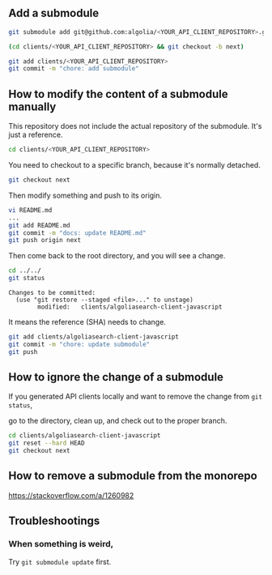 ## Add a submodule

```sh
git submodule add git@github.com:algolia/<YOUR_API_CLIENT_REPOSITORY>.git clients/<YOUR_API_CLIENT_REPOSITORY>

(cd clients/<YOUR_API_CLIENT_REPOSITORY> && git checkout -b next)

git add clients/<YOUR_API_CLIENT_REPOSITORY>
git commit -m "chore: add submodule"
```

## How to modify the content of a submodule manually

This repository does not include the actual repository of the submodule. It's just a reference.

```sh
cd clients/<YOUR_API_CLIENT_REPOSITORY>
```

You need to checkout to a specific branch, because it's normally detached.

```sh
git checkout next
```

Then modify something and push to its origin.

```sh
vi README.md
...
git add README.md
git commit -m "docs: update README.md"
git push origin next
```

Then come back to the root directory, and you will see a change.

```sh
cd ../../
git status
```

```
Changes to be committed:
  (use "git restore --staged <file>..." to unstage)
        modified:   clients/algoliasearch-client-javascript
```

It means the reference (SHA) needs to change.

```sh
git add clients/algoliasearch-client-javascript
git commit -m "chore: update submodule"
git push
```

## How to ignore the change of a submodule

If you generated API clients locally and want to remove the change from `git status`,

go to the directory, clean up, and check out to the proper branch.

```sh
cd clients/algoliasearch-client-javascript
git reset --hard HEAD
git checkout next
```

## How to remove a submodule from the monorepo

https://stackoverflow.com/a/1260982

## Troubleshootings

### When something is weird,

Try `git submodule update` first.
